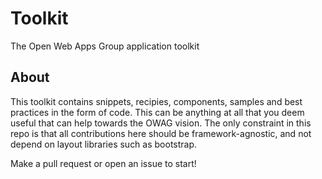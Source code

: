 # Toolkit
The Open Web Apps Group application toolkit

## About

This toolkit contains snippets, recipies, components, samples and best practices in the form of code. This can be anything at all that you deem useful that can help towards the OWAG vision. The only constraint in this repo is that all contributions here should be framework-agnostic, and not depend on layout libraries such as bootstrap.

Make a pull request or open an issue to start!
